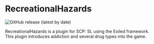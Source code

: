 # RecreationalHazards

![GitHub release (latest by date)](https://img.shields.io/github/downloads/Heisenberg3666/RecreationalHazards/total?style=for-the-badge)

RecreationalHazards is a plugin for SCP: SL using the Exiled framework. This plugin introduces addiction and several drug types into the game.